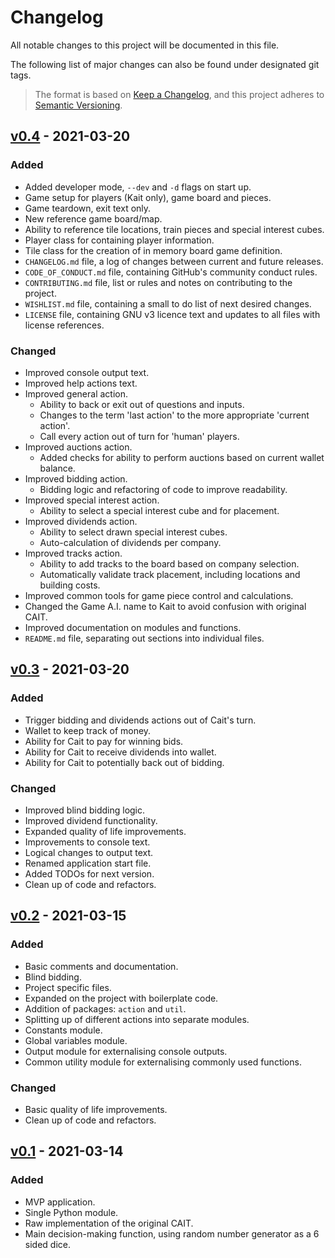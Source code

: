 # Changelog

All notable changes to this project will be documented in this file.

The following list of major changes can also be found under designated git tags.

>The format is based on [Keep a Changelog](https://keepachangelog.com/en/1.0.0/),
and this project adheres to [Semantic Versioning](https://semver.org/spec/v2.0.0.html).
<!--
## [version number] - YEAR-MONTH-DAY

### Sections
'Added' for new features.
'Changed' for changes in existing functionality.
'Deprecated' for soon-to-be removed features.
'Removed' for now removed features.
'Fixed' for any bug fixes.
'Security' in case of vulnerabilities.

[version number]: Link
-->

[comment]: <> (## [Unreleased])

## [v0.4] - 2021-03-20

### Added

- Added developer mode, `--dev` and `-d` flags on start up.
- Game setup for players (Kait only), game board and pieces.
- Game teardown, exit text only.
- New reference game board/map.
- Ability to reference tile locations, train pieces and special interest cubes.
- Player class for containing player information.
- Tile class for the creation of in memory board game definition.
- `CHANGELOG.md` file, a log of changes between current and future releases.
- `CODE_OF_CONDUCT.md` file, containing GitHub's community conduct rules. 
- `CONTRIBUTING.md` file, list or rules and notes on contributing to the project.
- `WISHLIST.md` file, containing a small to do list of next desired changes.
- `LICENSE` file, containing GNU v3 licence text and updates to all files with license references.

### Changed

- Improved console output text.
- Improved help actions text.
- Improved general action.
  - Ability to back or exit out of questions and inputs.
  - Changes to the term 'last action' to the more appropriate 'current action'.
  - Call every action out of turn for 'human' players.
- Improved auctions action.
  - Added checks for ability to perform auctions based on current wallet balance.
- Improved bidding action.
  - Bidding logic and refactoring of code to improve readability.
- Improved special interest action.
  - Ability to select a special interest cube and for placement.
- Improved dividends action.
  - Ability to select drawn special interest cubes.
  - Auto-calculation of dividends per company.
- Improved tracks action.
  - Ability to add tracks to the board based on company selection.
  - Automatically validate track placement, including locations and building costs.
- Improved common tools for game piece control and calculations.
- Changed the Game A.I. name to Kait to avoid confusion with original CAIT.
- Improved documentation on modules and functions.
- `README.md` file, separating out sections into individual files.

## [v0.3] - 2021-03-20

### Added

- Trigger bidding and dividends actions out of Cait's turn.
- Wallet to keep track of money.
- Ability for Cait to pay for winning bids.
- Ability for Cait to receive dividends into wallet.
- Ability for Cait to potentially back out of bidding.
  
### Changed

- Improved blind bidding logic.
- Improved dividend functionality.
- Expanded quality of life improvements.
- Improvements to console text.
- Logical changes to output text.
- Renamed application start file.
- Added TODOs for next version.
- Clean up of code and refactors.

## [v0.2] - 2021-03-15

### Added

- Basic comments and documentation.
- Blind bidding.
- Project specific files.
- Expanded on the project with boilerplate code.
- Addition of packages: `action` and `util`.
- Splitting up of different actions into separate modules.
- Constants module.
- Global variables module.
- Output module for externalising console outputs.
- Common utility module for externalising commonly used functions.

### Changed

- Basic quality of life improvements.
- Clean up of code and refactors.

## [v0.1] - 2021-03-14

### Added

- MVP application.
- Single Python module.
- Raw implementation of the original CAIT.
- Main decision-making function, using random number generator as a 6 sided dice.

[unreleased]: https://github.com/IGM0937/AutoKait/compare/v0.4...dev
[v0.4]: https://github.com/IGM0937/AutoKait/compare/v0.3...v0.4
[v0.3]: https://github.com/IGM0937/AutoKait/compare/v0.2...v0.3
[v0.2]: https://github.com/IGM0937/AutoKait/compare/v0.1...v0.2
[v0.1]: https://github.com/IGM0937/AutoKait/releases/tag/v0.1